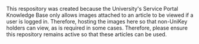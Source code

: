 This respository was created because the University's Service Portal Knowledge Base only allows images attached to an article to be viewed if a user is logged in. Therefore, hosting the images here so that non-UniKey holders can view, as is required in some cases. Therefore, please ensure this repository remains active so that these articles can be used.
